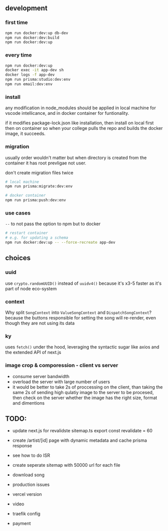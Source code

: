 ## development

### first time
```sh
npm run docker:dev:up db-dev
npm run docker:dev:build
npm run docker:dev:up
```


### every time
```sh
npm run docker:dev:up
docker exec -it app-dev sh
docker logs -f app-dev
npm run prisma:studio:dev:env
npm run email:dev:env
```


### install
any modification in node_modules should be applied in local machine for vscode intellicance,
and in docker container for funtionality.

if it modifies package-lock.json like installation,
then install on local first then on container so when your college pulls the repo and builds the docker image, it succeeds.


### migration
usually order wouldn't matter but when directory is created from the container it has root prevligae not user.

don't create migration files twice

```sh
# local machine
npm run prisma:migrate:dev:env

# docker container
npm run prisma:push:dev:env
```


### use cases
`--` to not pass the option to npm but to docker

```sh
# restart container
# e.g. for updating a schema
npm run docker:dev:up -- --force-recreate app-dev
```


## choices

### uuid
use `crypto.randomUUID()` instead of `uuidv4()` because it's x3-5 faster as it's part of node eco-system

### context
Why split `SongContext` into `ValueSongContext` and `DispatchSongContext`? <br />
because the buttons responsible for setting the song will re-render, 
even though they are not using its data

### ky
uses `fetch()` under the hood, leveraging the syntactic sugar like axios and the extended API of next.js

### image crop & comporession - client vs server
- consume server bandwidth
- overload the server with large number of users
- it would be better to take 2s of proccessing on the client,
  than taking the same 2s of sending high qulatiy image to the server to be procesed,
  then check on the server whether the image has the right size, format and dimentions


## TODO:
- update next.js for revalidste sitemap.ts
export const revalidate = 60

- create /artist/[id] page with dynamic metadata and cache prisma response
- see how to do ISR
- create seperate sitemap with 50000 url for each file

- download song
- production issues

- vercel version
- video

- traefik config
- payment
